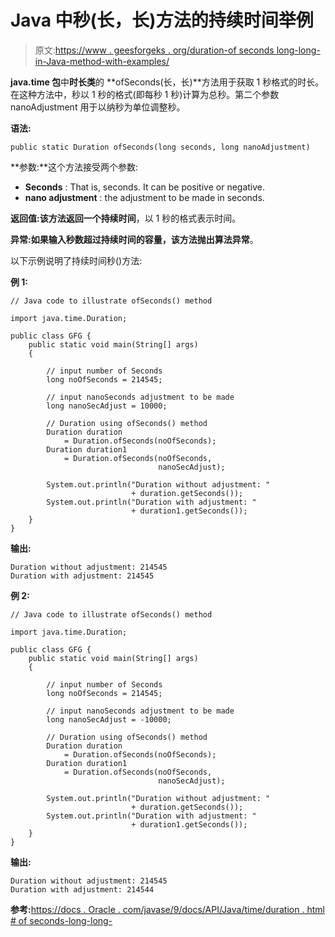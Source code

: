 # Java 中秒(长，长)方法的持续时间举例

> 原文:[https://www . geesforgeks . org/duration-of seconds long-long-in-Java-method-with-examples/](https://www.geeksforgeeks.org/duration-ofsecondslong-long-method-in-java-with-examples/)

**java.time 包**中**时长类**的 **ofSeconds(长，长)**方法用于获取 1 秒格式的时长。在这种方法中，秒以 1 秒的格式(即每秒 1 秒)计算为总秒。第二个参数 nanoAdjustment 用于以纳秒为单位调整秒。

**语法:**

```
public static Duration ofSeconds(long seconds, long nanoAdjustment)

```

**参数:**这个方法接受两个参数:

*   **Seconds** : That is, seconds. It can be positive or negative.
*   **nano adjustment** : the adjustment to be made in seconds.

**返回值:**该方法返回一个**持续时间**，以 1 秒的格式表示时间。

**异常:**如果输入秒数超过持续时间的容量，该方法抛出**算法异常**。

以下示例说明了持续时间秒()方法:

**例 1:**

```
// Java code to illustrate ofSeconds() method

import java.time.Duration;

public class GFG {
    public static void main(String[] args)
    {

        // input number of Seconds
        long noOfSeconds = 214545;

        // input nanoSeconds adjustment to be made
        long nanoSecAdjust = 10000;

        // Duration using ofSeconds() method
        Duration duration
            = Duration.ofSeconds(noOfSeconds);
        Duration duration1
            = Duration.ofSeconds(noOfSeconds,
                                 nanoSecAdjust);

        System.out.println("Duration without adjustment: "
                           + duration.getSeconds());
        System.out.println("Duration with adjustment: "
                           + duration1.getSeconds());
    }
}
```

**输出:**

```
Duration without adjustment: 214545
Duration with adjustment: 214545

```

**例 2:**

```
// Java code to illustrate ofSeconds() method

import java.time.Duration;

public class GFG {
    public static void main(String[] args)
    {

        // input number of Seconds
        long noOfSeconds = 214545;

        // input nanoSeconds adjustment to be made
        long nanoSecAdjust = -10000;

        // Duration using ofSeconds() method
        Duration duration
            = Duration.ofSeconds(noOfSeconds);
        Duration duration1
            = Duration.ofSeconds(noOfSeconds,
                                 nanoSecAdjust);

        System.out.println("Duration without adjustment: "
                           + duration.getSeconds());
        System.out.println("Duration with adjustment: "
                           + duration1.getSeconds());
    }
}
```

**输出:**

```
Duration without adjustment: 214545
Duration with adjustment: 214544

```

**参考:**[https://docs . Oracle . com/javase/9/docs/API/Java/time/duration . html # of seconds-long-long-](https://docs.oracle.com/javase/9/docs/api/java/time/Duration.html#ofSeconds-long-long-)